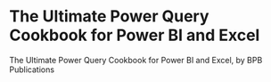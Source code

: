 # The Ultimate Power Query Cookbook for Power BI and Excel
 The Ultimate Power Query Cookbook for Power BI and Excel, by BPB Publications
